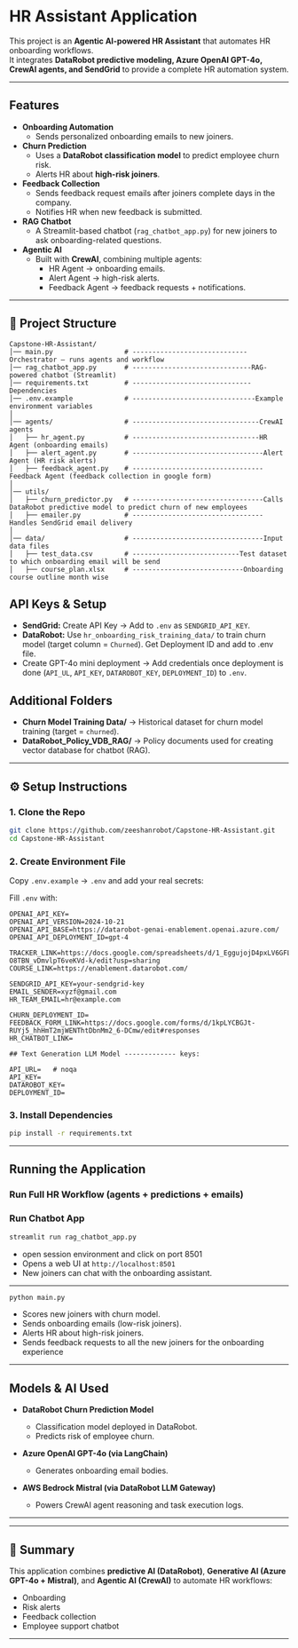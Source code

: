 # HR Assistant Application

This project is an **Agentic AI-powered HR Assistant** that automates HR onboarding workflows.  
It integrates **DataRobot predictive modeling, Azure OpenAI GPT-4o, CrewAI agents, and SendGrid** to provide a complete HR automation system.

---

## Features
- **Onboarding Automation**  
  - Sends personalized onboarding emails to new joiners.  
- **Churn Prediction**  
  - Uses a **DataRobot classification model** to predict employee churn risk.  
  - Alerts HR about **high-risk joiners**.  
- **Feedback Collection**  
  - Sends feedback request emails after joiners complete days in the company.  
  - Notifies HR when new feedback is submitted.  
- **RAG Chatbot**  
  - A Streamlit-based chatbot (`rag_chatbot_app.py`) for new joiners to ask onboarding-related questions.  
- **Agentic AI**  
  - Built with **CrewAI**, combining multiple agents:
    - HR Agent → onboarding emails.  
    - Alert Agent → high-risk alerts.  
    - Feedback Agent → feedback requests + notifications.  

---


## 📂 Project Structure
```
Capstone-HR-Assistant/
│── main.py                  # -----------------------------Orchestrator – runs agents and workflow
│── rag_chatbot_app.py       # ------------------------------RAG-powered chatbot (Streamlit)
│── requirements.txt         # ------------------------------Dependencies
│── .env.example             # -------------------------------Example environment variables
│
│── agents/                  # --------------------------------CrewAI agents
│   ├── hr_agent.py          # --------------------------------HR Agent (onboarding emails)
│   ├── alert_agent.py       # ---------------------------------Alert Agent (HR risk alerts)
│   ├── feedback_agent.py    # ---------------------------------Feedback Agent (feedback collection in google form)
│
│── utils/                   
│   ├── churn_predictor.py   # ---------------------------------Calls DataRobot predictive model to predict churn of new employees
│   ├── emailer.py           # --------------------------------- Handles SendGrid email delivery
│
│── data/                    # ---------------------------------Input data files
│   ├── test_data.csv        # ---------------------------Test dataset to which onboarding email will be send
│   ├── course_plan.xlsx     # ----------------------------Onboarding course outline month wise
```
## API Keys & Setup
- **SendGrid:** Create API Key → Add to `.env` as `SENDGRID_API_KEY`.
- **DataRobot:** Use `hr_onboarding_risk_training_data/` to train churn model (target column = `Churned`). Get Deployment ID and add to .env file.
-  Create GPT-4o mini deployment → Add credentials once deployment is done (`API_UL`, `API_KEY`, `DATAROBOT_KEY`, `DEPLOYMENT_ID`) to `.env`.

## Additional Folders
- **Churn Model Training Data/** → Historical dataset for churn model training (target = `churned`).
- **DataRobot_Policy_VDB_RAG/** → Policy documents used for creating vector database for chatbot (RAG).
---

## ⚙️ Setup Instructions

### 1. Clone the Repo
```bash
git clone https://github.com/zeeshanrobot/Capstone-HR-Assistant.git
cd Capstone-HR-Assistant
```

### 2. Create Environment File
Copy `.env.example` → `.env` and add your real secrets:

Fill `.env` with:
```
OPENAI_API_KEY=
OPENAI_API_VERSION=2024-10-21
OPENAI_API_BASE=https://datarobot-genai-enablement.openai.azure.com/
OPENAI_API_DEPLOYMENT_ID=gpt-4

TRACKER_LINK=https://docs.google.com/spreadsheets/d/1_EggujojD4pxLV6GFLLfr-O8TBN_vDmvlpT6veKVd-k/edit?usp=sharing
COURSE_LINK=https://enablement.datarobot.com/

SENDGRID_API_KEY=your-sendgrid-key
EMAIL_SENDER=xyzf@gmail.com
HR_TEAM_EMAIL=hr@example.com

CHURN_DEPLOYMENT_ID=
FEEDBACK_FORM_LINK=https://docs.google.com/forms/d/1kpLYCBGJt-RUYj5_hhHmT2mjWENThtDbnMm2_6-DCmw/edit#responses
HR_CHATBOT_LINK=

## Text Generation LLM Model ------------- keys:

API_URL=   # noqa
API_KEY=
DATAROBOT_KEY=
DEPLOYMENT_ID=
```

### 3. Install Dependencies
```bash
pip install -r requirements.txt
```

---

##  Running the Application

### Run Full HR Workflow (agents + predictions + emails)

### Run Chatbot App
```bash
streamlit run rag_chatbot_app.py
```
- open session environment and click on port 8501
- Opens a web UI at `http://localhost:8501`  
- New joiners can chat with the onboarding assistant.  
---

```bash
python main.py
```
- Scores new joiners with churn model.  
- Sends onboarding emails (low-risk joiners).  
- Alerts HR about high-risk joiners.  
- Sends feedback requests to all the new joiners for the onboarding experience

---

## Models & AI Used
- **DataRobot Churn Prediction Model**  
  - Classification model deployed in DataRobot.  
  - Predicts risk of employee churn.  

- **Azure OpenAI GPT-4o (via LangChain)**  
  - Generates onboarding email bodies.  

- **AWS Bedrock Mistral (via DataRobot LLM Gateway)**  
  - Powers CrewAI agent reasoning and task execution logs.  

---
---

## 📌 Summary
This application combines **predictive AI (DataRobot)**, **Generative AI (Azure GPT-4o + Mistral)**, and **Agentic AI (CrewAI)** to automate HR workflows:  
- Onboarding  
- Risk alerts  
- Feedback collection  
- Employee support chatbot  

---
